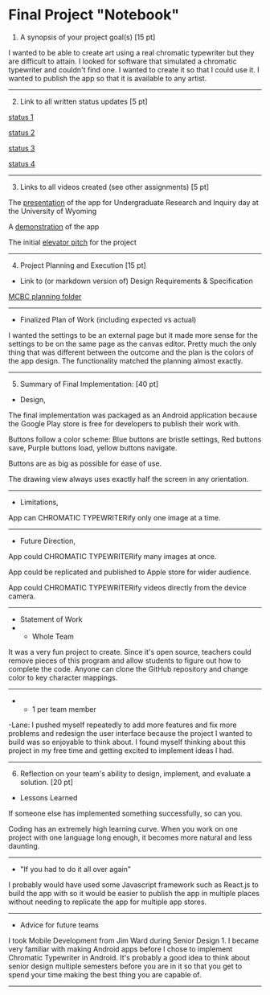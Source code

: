 # Final Project "Notebook"

1. A synopsis of your project goal(s) [15 pt]

I wanted to be able to create art using a real chromatic typewriter but they are difficult to attain. I looked for software that simulated a chromatic typewriter and couldn't find one. I wanted to create it so that I could use it. I wanted to publish the app so that it is available to any artist. 

________________________________________________________________________________________

2. Link to all written status updates [5 pt]

[status 1](https://github.com/LaneSnively/Media-Creation-by-Conversion/blob/main/status/status1.md)

[status 2](https://github.com/LaneSnively/Media-Creation-by-Conversion/blob/main/status/status2.md)

[status 3](https://github.com/LaneSnively/Media-Creation-by-Conversion/blob/main/status/status3.md)

[status 4](https://github.com/LaneSnively/Media-Creation-by-Conversion/blob/main/status/status4.md)

________________________________________________________________________________________

3. Links to all videos created (see other assignments) [5 pt]

The [presentation](https://youtu.be/tBWheXyS7kI) of the app for Undergraduate Research and Inquiry day at the University of Wyoming

A [demonstration](https://youtu.be/0zvmb9u2RgA) of the app

The initial [elevator pitch](https://youtu.be/Ek7wyrkMSQw) for the project

________________________________________________________________________________________

4. Project Planning and Execution [15 pt]

* Link to (or markdown version of) Design Requirements & Specification

[MCBC planning folder](https://github.com/LaneSnively/Media-Creation-by-Conversion/tree/main/Senior%20Design%20work/Planning)

________________________________________________________________________________________

* Finalized Plan of Work (including expected vs actual)

I wanted the settings to be an external page but it made more sense for the settings to be on the same page as the canvas editor. Pretty much the only thing that was different between the outcome and the plan is the colors of the app design. The functionality matched the planning almost exactly. 

________________________________________________________________________________________

5. Summary of Final Implementation: [40 pt]
* Design,

The final implementation was packaged as an Android application because the Google Play store is free for developers to publish their work with. 

Buttons follow a color scheme: Blue buttons are bristle settings, Red buttons save, Purple buttons load, yellow buttons navigate.

Buttons are as big as possible for ease of use. 

The drawing view always uses exactly half the screen in any orientation. 

________________________________________________________________________________________

* Limitations,

App can CHROMATIC TYPEWRITERify only one image at a time. 

________________________________________________________________________________________

* Future Direction,

App could CHROMATIC TYPEWRITERify many images at once. 

App could be replicated and published to Apple store for wider audience. 

App could CHROMATIC TYPEWRITERify videos directly from the device camera. 

________________________________________________________________________________________

* Statement of Work
* * Whole Team

It was a very fun project to create. Since it's open source, teachers could remove pieces of this program and allow students to figure out how to complete the code. Anyone can clone the GitHub repository and change color to key character mappings. 

________________________________________________________________________________________

* * 1 per  team member

-Lane: I pushed myself repeatedly to add more features and fix more problems and redesign the user interface because the project I wanted to build was so enjoyable to think about. I found myself thinking about this project in my free time and getting excited to implement ideas I had. 
________________________________________________________________________________________

6. Reflection on your team's ability to design, implement, and evaluate a solution. [20 pt]

* Lessons Learned

If someone else has implemented something successfully, so can you. 

Coding has an extremely high learning curve. When you work on one project with one language long enough, it becomes more natural and less daunting. 

________________________________________________________________________________________

* "If you had to do it all over again"

I probably would have used some Javascript framework such as React.js to build the app with so it would be easier to publish the app in multiple places without needing to replicate the app for multiple app stores. 

________________________________________________________________________________________

* Advice for future teams

I took Mobile Development from Jim Ward during Senior Design 1. I became very familiar with making Android apps before I chose to implement Chromatic Typewriter in Android. It's probably a good idea to think about senior design multiple semesters before you are in it so that you get to spend your time making the best thing you are capable of. 

________________________________________________________________________________________